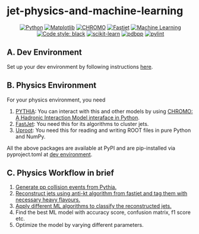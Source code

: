 # jet-physics-and-machine-learning


<p align="center">
<!-- <a href="https://github.com/sparmar24/jet-physics-and-machine-learning/blob/main/LICENSE"><img alt="License: MIT" src="https://black.readthedocs.io/en/stable/_static/license.svg"></a> -->
<a href="https://www.python.org/"><img alt="Python" src="https://img.shields.io/badge/python-3.10.2-brightgreen"></a>
<a href="https://matplotlib.org/stable/"><img alt="Matplotlib" src="https://img.shields.io/badge/Matplotlib-3.6-green"></a>
<a href="https://github.com/impy-project/chromo/"><img alt="CHROMO" src="https://img.shields.io/badge/chromo-brightgreen"></a>
<a href="https://github.com/scikit-hep/fastjet/"><img alt="Fastjet" src="https://img.shields.io/badge/fastjet-brightgreen"></a>
<a href="https://learn.microsoft.com/en-us/azure/machine-learning/"><img alt="Machine Learning" src="https://img.shields.io/badge/Machine%20Learning-Yes-blue"></a>
<a href="https://github.com/psf/"><img alt="Code style: black" src="https://img.shields.io/badge/code%20style-black-000000.svg"></a>
<a href="https://scikit-learn.org/stable/"><img alt="scikit-learn" src="https://img.shields.io/badge/Scikit--learn-1.2.2-orange"></a>
<a href="https://github.com/pdbpp/pdbpp"><img alt="pdbpp" src="https://img.shields.io/badge/pdbpp-yes-pink"></a>
<a href="https://pypi.org/project/pylint/"><img alt="pylint" src="https://img.shields.io/badge/pylint-2.17.1-blue"></a>
</p>


## A. Dev Environment
Set up your dev environment by following instructions [here](dev-environment-readme.md).

## B. Physics Environment
For your physics environment, you need
1. [PYTHIA](https://www.pythia.org/): You can interact with this and other models by using [CHROMO: A Hadronic Interaction Model interaface in Python](https://github.com/impy-project/chromo).
2. [FastJet](https://github.com/scikit-hep/fastjet): You need this for its algorithms to cluster jets.
3. [Uproot](https://github.com/scikit-hep/uproot5): You need this for reading and writing ROOT files in pure Python and NumPy.

All the above packages are available at PyPI and are pip-installed via pyproject.toml at [dev environment](#a-dev-environment).

## C. Physics Workflow in brief
1. [Generate pp collision events from Pythia.](src/generate_pp_events_with_pythia.py)
2. [Reconstruct jets using anti-kt algorithm from fastjet and tag them with necessary heavy flavours.](src/reconstruct_and_tag_jets.py)
3. [Apply different ML algorithms to classify the reconstructed jets.](src/jet_classification_ML.py)
4. Find the best ML model with accuracy score, confusion matrix, f1 score etc.
5. Optimize the model by varying different parameters.
